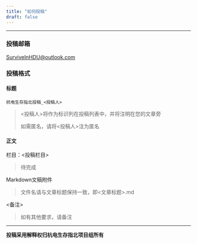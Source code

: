 ```yaml
---
title: "如何投稿"
draft: false
---
```


---

### 投稿邮箱

SurviveInHDU@outlook.com

### 投稿格式

#### 标题

`杭电生存指北投稿_<投稿人>`

> <投稿人>将作为标识列在投稿列表中，并将注明在您的文章旁
>
> 如需匿名，请将<投稿人>注为匿名

#### 正文

栏目：<投稿栏目>

> 待完成

Markdown文稿附件

> 文件名请与文章标题保持一致，即<文章标题>.md

<备注>

> 如有其他要求，请备注



---

**投稿采用解释权归杭电生存指北项目组所有**

